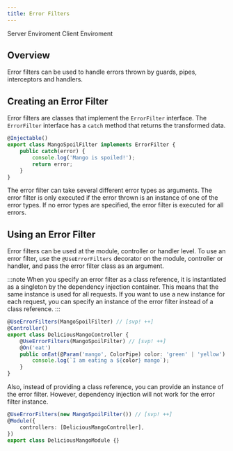 ```yaml
---
title: Error Filters
---
```


<script lang="ts">
    import Badge from '$lib/Badge.svelte';
</script>

<Badge color='blue'>Server Enviroment</Badge>
<Badge color='green'>Client Enviroment</Badge>

## Overview

Error filters can be used to handle errors thrown by guards, pipes, interceptors and handlers.

## Creating an Error Filter

Error filters are classes that implement the `ErrorFilter` interface. The `ErrorFilter` interface has a `catch` method that returns the transformed data.

```typescript
@Injectable()
export class MangoSpoilFilter implements ErrorFilter {
    public catch(error) {
        console.log('Mango is spoiled!');
        return error;
    }
}
```

The error filter can take several different error types as arguments. The error filter is only executed if the error thrown is an instance of one of the error types. If no error types are specified, the error filter is executed for all errors.

## Using an Error Filter

Error filters can be used at the module, controller or handler level. To use an error filter, use the `@UseErrorFilters` decorator on the module, controller or handler, and pass the error filter class as an argument.

:::note
When you specify an error filter as a class reference, it is instantiated as a singleton by the dependency injection container. This means that the same instance is used for all requests. If you want to use a new instance for each request, you can specify an instance of the error filter instead of a class reference.
:::

```typescript
@UseErrorFilters(MangoSpoilFilter) // [svp! ++]
@Controller()
export class DeliciousMangoController {
    @UseErrorFilters(MangoSpoilFilter) // [svp! ++]
    @On('eat')
    public onEat(@Param('mango', ColorPipe) color: 'green' | 'yellow') {
        console.log(`I am eating a ${color} mango`);
    }
}
```

Also, instead of providing a class reference, you can provide an instance of the error filter. However, dependency injection will not work for the error filter instance.

```typescript
@UseErrorFilters(new MangoSpoilFilter()) // [svp! ++]
@Module({
    controllers: [DeliciousMangoController],
})
export class DeliciousMangoModule {}
```
